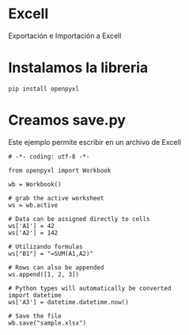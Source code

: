 # Excell
Exportación e Importación a Excell

# Instalamos la libreria
```
pip install openpyxl

```

# Creamos save.py
Este ejemplo permite escribir en un archivo de Excell
```
# -*- coding: utf-8 -*-

from openpyxl import Workbook

wb = Workbook()

# grab the active worksheet
ws = wb.active

# Data can be assigned directly to cells
ws['A1'] = 42
ws['A2'] = 142

# Utilizando formulas
ws["B1"] = "=SUM(A1,A2)"

# Rows can also be appended
ws.append([1, 2, 3])

# Python types will automatically be converted
import datetime
ws['A3'] = datetime.datetime.now()

# Save the file
wb.save("sample.xlsx")
```
